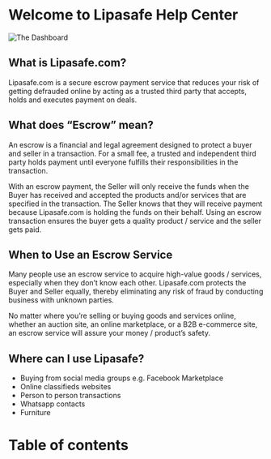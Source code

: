 # Welcome to Lipasafe Help Center

![The Dashboard](../images/banner_resized.jpg)

## What is Lipasafe.com?
Lipasafe.com is a secure escrow payment service that reduces your risk of getting defrauded online 
by acting as a trusted third party that accepts, holds and executes payment on deals.

## What does “Escrow” mean?
An escrow is a financial and legal agreement designed to protect a buyer and seller in a transaction. 
For a small fee, a trusted and independent third party holds payment until everyone fulfills their 
responsibilities in the transaction.

With an escrow payment, the Seller will only receive the funds when the Buyer has received and accepted 
the products and/or services that are specified in the transaction. The Seller knows that they will 
receive payment because Lipasafe.com is holding the funds on their behalf. Using an escrow transaction 
ensures the buyer gets a quality product / service and the seller gets paid.

## When to Use an Escrow Service
Many people use an escrow service to acquire high-value goods / services, especially when they don’t 
know each other. Lipasafe.com protects the Buyer and Seller equally, thereby eliminating any risk of 
fraud by conducting business with unknown parties.

No matter where you’re selling or buying goods and services online, whether an auction site, an online 
marketplace, or a B2B e-commerce site, an escrow service will assure your money / product’s safety.

## Where can I use Lipasafe?
- Buying from social media groups e.g. Facebook Marketplace
- Online classifieds websites
- Person to person transactions
- Whatsapp contacts
- Furniture

# Table of contents
